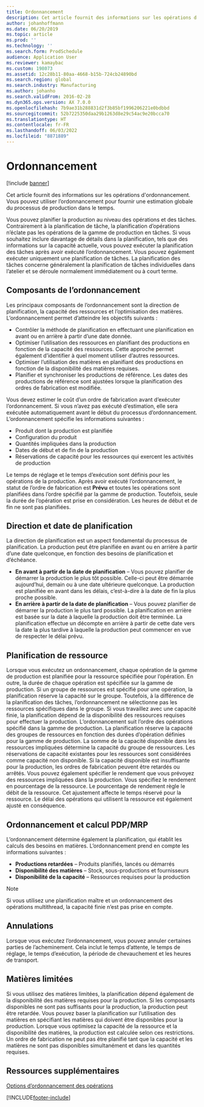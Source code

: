 ```yaml
---
title: Ordonnancement
description: Cet article fournit des informations sur les opérations d'ordonnancement. Vous pouvez utiliser l’ordonnancement pour fournir une estimation globale du processus de production dans le temps.
author: johanhoffmann
ms.date: 06/20/2019
ms.topic: article
ms.prod: ''
ms.technology: ''
ms.search.form: ProdSchedule
audience: Application User
ms.reviewer: kamaybac
ms.custom: 198073
ms.assetid: 12c28b11-80aa-4668-b15b-724cb24890bd
ms.search.region: global
ms.search.industry: Manufacturing
ms.author: johanho
ms.search.validFrom: 2016-02-28
ms.dyn365.ops.version: AX 7.0.0
ms.openlocfilehash: 7b9ae31b288831d2f3b85bf1996206221e0bdbbd
ms.sourcegitcommit: 52b7225350daa29b1263d8e29c54ac9e20bcca70
ms.translationtype: HT
ms.contentlocale: fr-FR
ms.lasthandoff: 06/03/2022
ms.locfileid: "8871889"
---
```

# <a name="operations-scheduling"></a>Ordonnancement

[!include [banner](../includes/banner.md)]

Cet article fournit des informations sur les opérations d'ordonnancement. Vous pouvez utiliser l’ordonnancement pour fournir une estimation globale du processus de production dans le temps.

Vous pouvez planifier la production au niveau des opérations et des tâches. Contrairement à la planification de tâche, la planification d’opérations n’éclate pas les opérations de la gamme de production en tâches. Si vous souhaitez inclure davantage de détails dans la planification, tels que des informations sur la capacité actuelle, vous pouvez exécuter la planification des tâches après avoir exécuté l’ordonnancement. Vous pouvez également exécuter uniquement une planification de tâches. La planification des tâches concerne généralement la planification de tâches individuelles dans l’atelier et se déroule normalement immédiatement ou à court terme.

## <a name="components-of-operations-scheduling"></a>Composants de l’ordonnancement
Les principaux composants de l’ordonnancement sont la direction de planification, la capacité des ressources et l’optimisation des matières. L’ordonnancement permet d’atteindre les objectifs suivants :

-   Contrôler la méthode de planification en effectuant une planification en avant ou en arrière à partir d’une date donnée.
-   Optimiser l’utilisation des ressources en planifiant des productions en fonction de la capacité des ressources. Cette approche permet également d’identifier à quel moment utiliser d’autres ressources.
-   Optimiser l’utilisation des matières en planifiant des productions en fonction de la disponibilité des matières requises.
-   Planifier et synchroniser les productions de référence. Les dates des productions de référence sont ajustées lorsque la planification des ordres de fabrication est modifiée.

Vous devez estimer le coût d’un ordre de fabrication avant d’exécuter l’ordonnancement. Si vous n’avez pas exécuté d’estimation, elle sera exécutée automatiquement avant le début du processus d’ordonnancement. L’ordonnancement spécifie les informations suivantes :

-   Produit dont la production est planifiée
-   Configuration du produit
-   Quantités impliquées dans la production
-   Dates de début et de fin de la production
-   Réservations de capacité pour les ressources qui exercent les activités de production

Le temps de réglage et le temps d’exécution sont définis pour les opérations de la production. Après avoir exécuté l’ordonnancement, le statut de l’ordre de fabrication est **Prévu** et toutes les opérations sont planifiées dans l’ordre spécifié par la gamme de production. Toutefois, seule la durée de l’opération est prise en considération. Les heures de début et de fin ne sont pas planifiées.

## <a name="scheduling-direction-and-date"></a>Direction et date de planification
La direction de planification est un aspect fondamental du processus de planification. La production peut être planifiée en avant ou en arrière à partir d’une date quelconque, en fonction des besoins de planification et d’échéance.

-   **En avant à partir de la date de planification** – Vous pouvez planifier de démarrer la production le plus tôt possible. Celle-ci peut être démarrée aujourd’hui, demain ou à une date ultérieure quelconque. La production est planifiée en avant dans les délais, c’est-à-dire à la date de fin la plus proche possible.
-   **En arrière à partir de la date de planification** – Vous pouvez planifier de démarrer la production le plus tard possible. La planification en arrière est basée sur la date à laquelle la production doit être terminée. La planification effectue un décompte en arrière à partir de cette date vers la date la plus tardive à laquelle la production peut commencer en vue de respecter le délai prévu.

## <a name="resource-scheduling"></a>Planification de ressource
Lorsque vous exécutez un ordonnancement, chaque opération de la gamme de production est planifiée pour la ressource spécifiée pour l’opération. En outre, la durée de chaque opération est spécifiée sur la gamme de production. Si un groupe de ressources est spécifié pour une opération, la planification réserve la capacité sur le groupe. Toutefois, à la différence de la planification des tâches, l’ordonnancement ne sélectionne pas les ressources spécifiques dans le groupe. Si vous travaillez avec une capacité finie, la planification dépend de la disponibilité des ressources requises pour effectuer la production. L’ordonnancement suit l’ordre des opérations spécifié dans la gamme de production. La planification réserve la capacité des groupes de ressources en fonction des durées d’opération définies pour la gamme de production. La somme de la capacité disponible dans les ressources impliquées détermine la capacité du groupe de ressources. Les réservations de capacité existantes pour les ressources sont considérées comme capacité non disponible. Si la capacité disponible est insuffisante pour la production, les ordres de fabrication peuvent être retardés ou arrêtés. Vous pouvez également spécifier le rendement que vous prévoyez des ressources impliquées dans la production. Vous spécifiez le rendement en pourcentage de la ressource. Le pourcentage de rendement règle le débit de la ressource. Cet ajustement affecte le temps réservé pour la ressource. Le délai des opérations qui utilisent la ressource est également ajusté en conséquence.

## <a name="operations-scheduling-and-master-planning"></a>Ordonnancement et calcul PDP/MRP
L’ordonnancement détermine également la planification, qui établit les calculs des besoins en matières. L’ordonnancement prend en compte les informations suivantes :

-   **Productions retardées** – Produits planifiés, lancés ou démarrés
-   **Disponibilité des matières** – Stock, sous-productions et fournisseurs
-   **Disponibilité de la capacité** – Ressources requises pour la production

> [!NOTE]
> Si vous utilisez une planification maître et un ordonnancement des opérations multithread, la capacité finie n’est pas prise en compte. 

## <a name="cancellations"></a>Annulations
Lorsque vous exécutez l’ordonnancement, vous pouvez annuler certaines parties de l’acheminement. Cela inclut le temps d’attente, le temps de réglage, le temps d’exécution, la période de chevauchement et les heures de transport.

## <a name="finite-materials"></a>Matières limitées
Si vous utilisez des matières limitées, la planification dépend également de la disponibilité des matières requises pour la production. Si les composants disponibles ne sont pas suffisants pour la production, la production peut être retardée. Vous pouvez baser la planification sur l’utilisation des matières en spécifiant les matières qui doivent être disponibles pour la production. Lorsque vous optimisez la capacité de la ressource et la disponibilité des matières, la production est calculée selon ces restrictions. Un ordre de fabrication ne peut pas être planifié tant que la capacité et les matières ne sont pas disponibles simultanément et dans les quantités requises.

## <a name="additional-resources"></a>Ressources supplémentaires

[Options d’ordonnancement des opérations](operation-scheduling-options.md)





[!INCLUDE[footer-include](../../includes/footer-banner.md)]